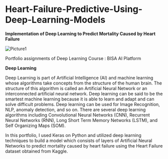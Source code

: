 # Heart-Failure-Predictive-Using-Deep-Learning-Models
**Implementation of Deep Learning to Predict Mortality Caused by Heart Failure**

![Picture1](https://user-images.githubusercontent.com/121779270/210231899-0cdedc23-f98e-4584-800c-1cf072f70725.png)

Portfolio assignments of Deep Learning Course : BISA AI Platform

**Deep Learning**

Deep Learning is part of Artificial Intelligence (AI) and machine learning whose algorithms take concepts from the structure of the human brain. The structure of this algorithm is called an Artificial Neural Network or an interconnected artificial neural network. Deep learning can be said to be the smartest machine learning because it is able to learn and adapt and can solve difficult problems. Deep learning can be used for Image Recognition, NLP, anomaly detection, and so on. There are several deep learning algorithms including Convolutional Neural Networks (CNN), Recurrent Neural Networks (RNN), Long Short Term Memory Networks (LSTM), and Self Organizing Maps (SOM).

In this portfolio, I used Keras on Python and utilized deep learning techniques to build a model which 
consists of layers of Artificial Neural Networks to predict mortality caused by heart failure using the Heart Failure dataset obtained from Kaggle. 
